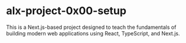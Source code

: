 # alx-project-0x00-setup
This is a Next.js-based project designed to teach the fundamentals of building modern web applications using React, TypeScript, and Next.js.
